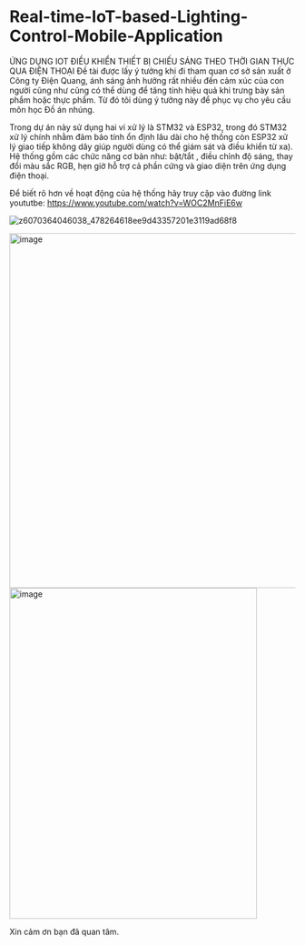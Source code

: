 # Real-time-IoT-based-Lighting-Control-Mobile-Application
ỨNG DỤNG IOT ĐIỀU KHIỂN THIẾT BỊ CHIẾU SÁNG THEO THỜI GIAN THỰC QUA ĐIỆN THOẠI
Đề tài được lấy ý tưởng khi đi tham quan cơ sở sản xuất ở Công ty Điện Quang, ánh sáng ảnh hưởng rất nhiều đến cảm xúc của con người cũng như cũng có thể dùng để tăng tính hiệu quả khi trưng bày sản phẩm hoặc thực phẩm. Từ đó tôi dùng ý tưởng này để phục vụ cho yêu cầu môn học Đồ án nhúng.

Trong dự án này sử dụng hai vi xử lý là STM32 và ESP32, trong đó STM32 xử lý chính nhằm đảm bảo tính ổn định lâu dài cho hệ thống còn ESP32 xử lý giao tiếp không dây giúp người dùng có thể giám sát và điều khiển từ xa). Hệ thống gồm các chức năng cơ bản như: bật/tắt , điều chỉnh độ sáng, thay đổi màu sắc RGB, hẹn giờ hỗ trợ cả phần cứng và giao diện trên ứng dụng điện thoại.

Để biết rõ hơn về hoạt động của hệ thống hãy truy cập vào đường link yoututbe: https://www.youtube.com/watch?v=WOC2MnFiE6w

![z6070364046038_478264618ee9d43357201e3119ad68f8](https://github.com/user-attachments/assets/941c05b9-1816-42d9-a18a-a28788823133)

<img width="832" height="624" alt="image" src="https://github.com/user-attachments/assets/ce429588-0acf-438b-8520-3ca1c566b5d1" />

<img width="436" height="582" alt="image" src="https://github.com/user-attachments/assets/af5da1f9-7741-4c6e-ba42-d3ee0f8ff751" />

Xin cảm ơn bạn đã quan tâm.
